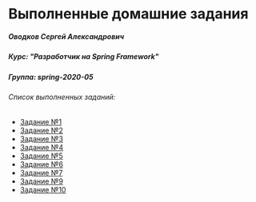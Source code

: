 Выполненные домашние задания
=============================

##### Оводков Сергей Александрович
##### Курс: "Разработчик на Spring Framework"
##### Группа: spring-2020-05
###### Список выполненных заданий:

* [Задание №1](https://github.com/Gravonere/2020-02-otus-spring-Ovodkov/tree/master/homework1)
* [Задание №2](https://github.com/Gravonere/2020-02-otus-spring-Ovodkov/tree/master/homework2)
* [Задание №3](https://github.com/Gravonere/2020-02-otus-spring-Ovodkov/tree/master/homework3)
* [Задание №4](https://github.com/Gravonere/2020-02-otus-spring-Ovodkov/tree/master/homework4)
* [Задание №5](https://github.com/Gravonere/2020-02-otus-spring-Ovodkov/tree/master/homework5)
* [Задание №6](https://github.com/Gravonere/2020-02-otus-spring-Ovodkov/tree/master/homework6)
* [Задание №7](https://github.com/Gravonere/2020-02-otus-spring-Ovodkov/tree/master/homework7)
* [Задание №9](https://github.com/Gravonere/2020-02-otus-spring-Ovodkov/tree/master/homework9)
* [Задание №10](https://github.com/Gravonere/2020-02-otus-spring-Ovodkov/tree/master/homework10)
